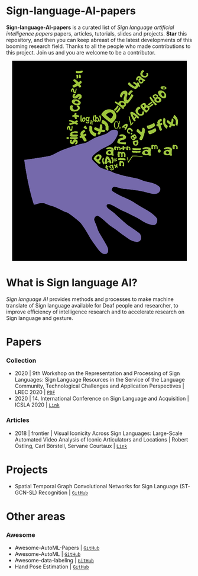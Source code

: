 # Sign-language-AI-papers

**Sign-language-AI-papers** is a curated list of *Sign language artificial intelligence papers* papers, articles, tutorials, slides and projects. **Star** this repository, and then you can keep abreast of the latest developments of this booming research field. Thanks to all the people who made contributions to this project. Join us and you are welcome to be a contributor.

<p align="center">
<img src="resources/img/banner.png" atl="banner"/>
</p>

# What is Sign language AI?
*Sign language AI* provides methods and processes to make machine translate of Sign language available for Deaf people and researcher, to improve efficiency of intelligence research and to accelerate research on Sign language and gesture.

# Papers
### Collection
+ 2020 | 9th Workshop on the Representation and Processing of Sign Languages: Sign Language Resources in the Service of the Language
Community, Technological Challenges and Application Perspectives | LREC 2020 | [`PDF`](https://lrec2020.lrec-conf.org/media/proceedings/Workshops/Books/SIGN2020book.pdf?fbclid=IwAR35hZtAeFl7uBCmhowQT_7wc-9fdMwejT-_3_ddCSsJjDGnUBGKdssYg3U)
+ 2020 | 14. International Conference on Sign Language and Acquisition | ICSLA 2020 | [`Link`](https://waset.org/sign-language-and-acquisition-conference-in-june-2020-in-toronto)
### Articles
+ 2018 | frontier | Visual Iconicity Across Sign Languages: Large-Scale Automated Video Analysis of Iconic Articulators and Locations | Robert Östling, Carl Börstell, Servane Courtaux | [`Link`](https://www.frontiersin.org/articles/10.3389/fpsyg.2018.00725/full)

# Projects
+ Spatial Temporal Graph Convolutional Networks for Sign Language (ST-GCN-SL) Recognition | [`GitHub`](https://github.com/amorim-cleison/st-gcn-sl)

# Other areas
### Awesome
+ Awesome-AutoML-Papers | [`GitHub`](https://github.com/hibayesian/awesome-automl-papers)
+ Awesome-AutoML | [`GitHub`](https://github.com/windmaple/awesome-AutoML)
+ Awesome-data-labeling | [`GitHub`](https://github.com/heartexlabs/awesome-data-labeling)
+ Hand Pose Estimation | [`GitHub`](https://github.com/xinghaochen/awesome-hand-pose-estimation)
